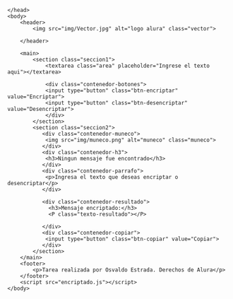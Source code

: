 <html>
    <head>
        <link rel="stylesheet" href="Estilos.css">

    </head>
    <body>
        <header>
            <img src="img/Vector.jpg" alt="logo alura" class="vector">

        </header>

        <main>
            <section class="seccion1">
                <textarea class="area" placeholder="Ingrese el texto aqui"></textarea>

                <div class="contenedor-botones">
                <input type="button" class="btn-encriptar" value="Encriptar">
                <input type="button" class="btn-desencriptar" value="Desencriptar">
                </div>
            </section>
            <section class="seccion2">
               <div class="contenedor-muneco">
                <img src="img/muneco.png" alt="muneco" class="muneco">
               </div>
               <div class="contenedor-h3">
                <h3>Ningun mensaje fue encontrado</h3>
               </div>
               <div class="contenedor-parrafo">
                <p>Ingresa el texto que deseas encriptar o desencriptar</p>
               </div>

               <div class="contenedor-resultado">
                 <h3>Mensaje encriptado:</h3>
                 <P class="texto-resultado"></P>

               </div>
               <div class="contenedor-copiar">
                <input type="button" class="btn-copiar" value="Copiar">
               </div>
            </section>
        </main>
        <footer>
            <p>Tarea realizada por Osvaldo Estrada. Derechos de Alura</p>
        </footer>
        <script src="encriptado.js"></script>
    </body>
</html>
